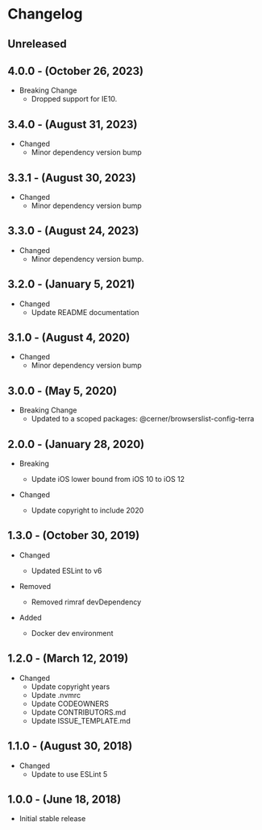 # Changelog

## Unreleased

## 4.0.0 - (October 26, 2023)

* Breaking Change
  * Dropped support for IE10.

## 3.4.0 - (August 31, 2023)

* Changed
  * Minor dependency version bump

## 3.3.1 - (August 30, 2023)

* Changed
  * Minor dependency version bump

## 3.3.0 - (August 24, 2023)

* Changed
  * Minor dependency version bump.

## 3.2.0 - (January 5, 2021)

* Changed
  * Update README documentation

## 3.1.0 - (August 4, 2020)

* Changed
  * Minor dependency version bump

## 3.0.0 - (May 5, 2020)

* Breaking Change
  * Updated to a scoped packages: @cerner/browserslist-config-terra

## 2.0.0 - (January 28, 2020)

* Breaking
  * Update iOS lower bound from iOS 10 to iOS 12

* Changed
  * Update copyright to include 2020

## 1.3.0 - (October 30, 2019)

* Changed
  * Updated ESLint to v6

* Removed
  * Removed rimraf devDependency

* Added
  * Docker dev environment

## 1.2.0 - (March 12, 2019)

* Changed
  * Update copyright years
  * Update .nvmrc
  * Update CODEOWNERS
  * Update CONTRIBUTORS.md
  * Update ISSUE_TEMPLATE.md

## 1.1.0 - (August 30, 2018)

* Changed
  * Update to use ESLint 5

## 1.0.0 - (June 18, 2018)

* Initial stable release
